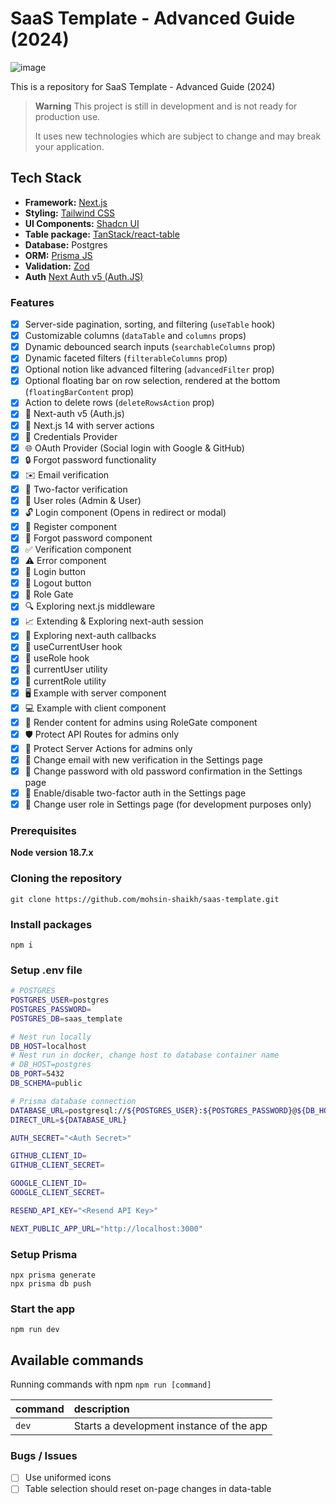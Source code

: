 # SaaS Template - Advanced Guide (2024)

![image](https://github.com/mohsin-shaikh/saas-template/public/saas-template.png)

This is a repository for SaaS Template - Advanced Guide (2024)

<!-- [VIDEO TUTORIAL](https://youtu.be/demo) -->

> **Warning**
> This project is still in development and is not ready for production use.
>
> It uses new technologies which are subject to change and may break your application.

## Tech Stack

- **Framework:** [Next.js](https://nextjs.org)
- **Styling:** [Tailwind CSS](https://tailwindcss.com)
- **UI Components:** [Shadcn UI](https://ui.shadcn.com)
- **Table package:** [TanStack/react-table](https://tanstack.com/table/v8)
- **Database:** Postgres
- **ORM:** [Prisma JS](https://www.prisma.io)
- **Validation:** [Zod](https://zod.dev)
- **Auth** [Next Auth v5 (Auth.JS)](https://authjs.dev)

### Features

- [x] Server-side pagination, sorting, and filtering (`useTable` hook)
- [x] Customizable columns (`dataTable` and `columns` props)
- [x] Dynamic debounced search inputs (`searchableColumns` prop)
- [x] Dynamic faceted filters (`filterableColumns` prop)
- [x] Optional notion like advanced filtering (`advancedFilter` prop)
- [x] Optional floating bar on row selection, rendered at the bottom (`floatingBarContent` prop)
- [x] Action to delete rows (`deleteRowsAction` prop)
- [x] 🔐 Next-auth v5 (Auth.js)
- [x] 🚀 Next.js 14 with server actions
- [x] 🔑 Credentials Provider
- [x] 🌐 OAuth Provider (Social login with Google & GitHub)
- [x] 🔒 Forgot password functionality
- [x] ✉️ Email verification
- [x] 📱 Two-factor verification
- [x] 👥 User roles (Admin & User)
- [x] 🔓 Login component (Opens in redirect or modal)
- [x] 📝 Register component
- [x] 🤔 Forgot password component
- [x] ✅ Verification component
- [x] ⚠️ Error component
- [x] 🔘 Login button
- [x] 🚪 Logout button
- [x] 🚧 Role Gate
- [x] 🔍 Exploring next.js middleware
- [x] 📈 Extending & Exploring next-auth session
- [x] 🔄 Exploring next-auth callbacks
- [x] 👤 useCurrentUser hook
- [x] 🛂 useRole hook
- [x] 🧑 currentUser utility
- [x] 👮 currentRole utility
- [x] 🖥️ Example with server component
- [x] 💻 Example with client component
- [x] 👑 Render content for admins using RoleGate component
- [x] 🛡️ Protect API Routes for admins only
- [x] 🔐 Protect Server Actions for admins only
- [x] 📧 Change email with new verification in the Settings page
- [x] 🔑 Change password with old password confirmation in the Settings page
- [x] 🔔 Enable/disable two-factor auth in the Settings page
- [x] 🔄 Change user role in Settings page (for development purposes only)

### Prerequisites

**Node version 18.7.x**

### Cloning the repository

```shell
git clone https://github.com/mohsin-shaikh/saas-template.git
```

### Install packages

```shell
npm i
```

### Setup .env file

```sh
# POSTGRES
POSTGRES_USER=postgres
POSTGRES_PASSWORD=
POSTGRES_DB=saas_template

# Nest run locally
DB_HOST=localhost
# Nest run in docker, change host to database container name
# DB_HOST=postgres
DB_PORT=5432
DB_SCHEMA=public

# Prisma database connection
DATABASE_URL=postgresql://${POSTGRES_USER}:${POSTGRES_PASSWORD}@${DB_HOST}:${DB_PORT}/${POSTGRES_DB}?schema=${DB_SCHEMA}&sslmode=prefer
DIRECT_URL=${DATABASE_URL}

AUTH_SECRET="<Auth Secret>"

GITHUB_CLIENT_ID=
GITHUB_CLIENT_SECRET=

GOOGLE_CLIENT_ID=
GOOGLE_CLIENT_SECRET=

RESEND_API_KEY="<Resend API Key>"

NEXT_PUBLIC_APP_URL="http://localhost:3000"
```

### Setup Prisma

```shell
npx prisma generate
npx prisma db push
```

### Start the app

```shell
npm run dev
```

## Available commands

Running commands with npm `npm run [command]`

| command         | description                              |
| :-------------- | :--------------------------------------- |
| `dev`           | Starts a development instance of the app |

### Bugs / Issues

- [ ] Use uniformed icons
- [ ] Table selection should reset on-page changes in data-table
